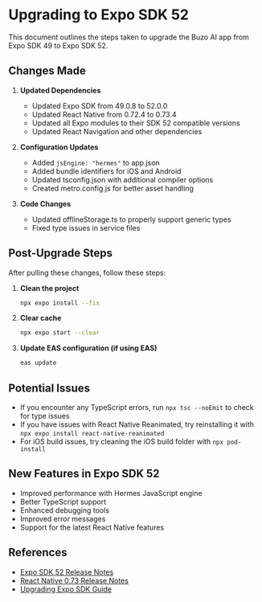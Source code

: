 # Upgrading to Expo SDK 52

This document outlines the steps taken to upgrade the Buzo AI app from Expo SDK 49 to Expo SDK 52.

## Changes Made

1. **Updated Dependencies**
   - Updated Expo SDK from 49.0.8 to 52.0.0
   - Updated React Native from 0.72.4 to 0.73.4
   - Updated all Expo modules to their SDK 52 compatible versions
   - Updated React Navigation and other dependencies

2. **Configuration Updates**
   - Added `jsEngine: "hermes"` to app.json
   - Added bundle identifiers for iOS and Android
   - Updated tsconfig.json with additional compiler options
   - Created metro.config.js for better asset handling

3. **Code Changes**
   - Updated offlineStorage.ts to properly support generic types
   - Fixed type issues in service files

## Post-Upgrade Steps

After pulling these changes, follow these steps:

1. **Clean the project**
   ```bash
   npx expo install --fix
   ```

2. **Clear cache**
   ```bash
   npx expo start --clear
   ```

3. **Update EAS configuration (if using EAS)**
   ```bash
   eas update
   ```

## Potential Issues

- If you encounter any TypeScript errors, run `npx tsc --noEmit` to check for type issues
- If you have issues with React Native Reanimated, try reinstalling it with `npx expo install react-native-reanimated`
- For iOS build issues, try cleaning the iOS build folder with `npx pod-install`

## New Features in Expo SDK 52

- Improved performance with Hermes JavaScript engine
- Better TypeScript support
- Enhanced debugging tools
- Improved error messages
- Support for the latest React Native features

## References

- [Expo SDK 52 Release Notes](https://docs.expo.dev/versions/v52.0.0/introduction/changelog/)
- [React Native 0.73 Release Notes](https://reactnative.dev/blog/2023/12/06/0.73-stable-released)
- [Upgrading Expo SDK Guide](https://docs.expo.dev/workflow/upgrading-expo-sdk-walkthrough/) 